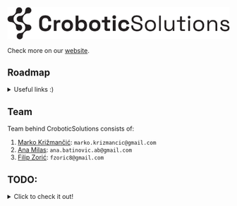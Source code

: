![CroboticSolutions](./profile/images/CroboticSolutions.png)



Check more on our [website](https://www.crobotics.tech).


## Roadmap

<details>
<summary> Useful links :) </summary>
  
[Roadmapping](https://mozillascience.github.io/working-open-workshop/roadmapping/).  
[Useful roadmapping links](https://github.com/choyongjoon/developer-roadmap-in-markdown?tab=readme-ov-file)

</details>


## Team 

Team behind CroboticSolutions consists of: 
1. [Marko Križmančić](https://scholar.google.com/citations?user=tRrWVnUAAAAJ&hl=en&oi=ao): `marko.krizmancic@gmail.com`
2. [Ana Milas](https://scholar.google.com/citations?user=7ndo8OgAAAAJ&hl=en&oi=ao): `ana.batinovic.ab@gmail.com`
3. [Filip Zorić](https://scholar.google.com/citations?user=-wwdd-UAAAAJ&hl=en&oi=ao): `fzoric8@gmail.com` 

## TODO: 

<details>

<summary>Click to check it out!</summary>

- [ ] [org] How to contribute?
- [ ] [sys] Linux info/rPI setup
- [ ] [sys] Docker info/setup


</details>
